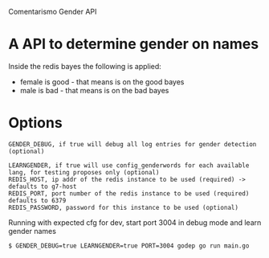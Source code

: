 Comentarismo Gender API

# A API to determine gender on names

Inside the redis bayes the following is applied:
* female is good - that means is on the good bayes
* male is bad - that means is on the bad bayes


# Options
```
GENDER_DEBUG, if true will debug all log entries for gender detection (optional)

LEARNGENDER, if true will use config_genderwords for each available lang, for testing proposes only (optional)
REDIS_HOST, ip addr of the redis instance to be used (required) -> defaults to g7-host
REDIS_PORT, port number of the redis instance to be used (required) defaults to 6379
REDIS_PASSWORD, password for this instance to be used (optional)
```

Running with expected cfg for dev, start port 3004 in debug mode and learn gender names
```
$ GENDER_DEBUG=true LEARNGENDER=true PORT=3004 godep go run main.go
```

